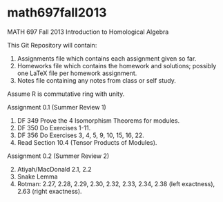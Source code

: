 math697fall2013
===============

MATH 697 Fall 2013 Introduction to Homological Algebra

This Git Repository will contain:

1. Assignments file which contains each assignment given so far.
2. Homeworks file which contains the homework and solutions; possibly one LaTeX file per homework assignment.
3. Notes file containing any notes from class or self study.

Assume R is commutative ring with unity.

Assignment 0.1 (Summer Review 1)

1. DF 349 Prove the 4 Isomorphism Theorems for modules.
2. DF 350 Do Exercises 1-11.
3. DF 356 Do Exercises 3, 4, 5, 9, 10, 15, 16, 22.
4. Read Section 10.4 (Tensor Products of Modules).

Assignment 0.2 (Summer Review 2)

2. Atiyah/MacDonald 2.1, 2.2
3. Snake Lemma
4. Rotman: 2.27, 2.28, 2.29, 2.30, 2.32, 2.33, 2.34, 2.38 (left exactness), 2.63 (right exactness). 
